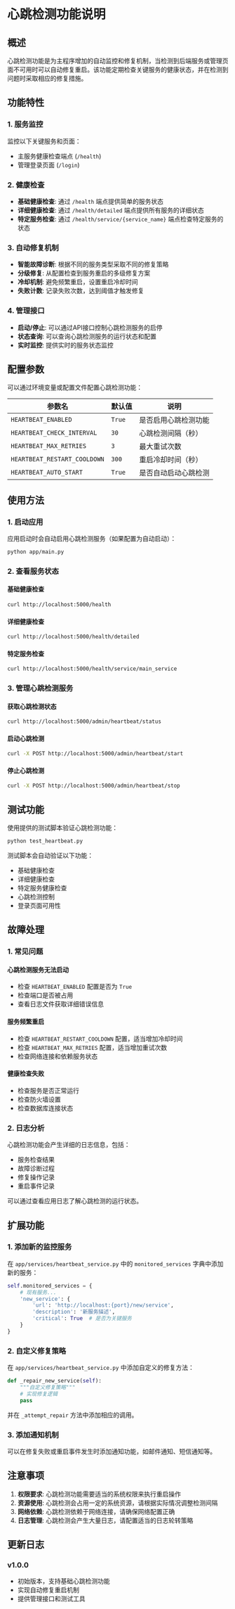 # 心跳检测功能说明

## 概述

心跳检测功能是为主程序增加的自动监控和修复机制，当检测到后端服务或管理页面不可用时可以自动修复重启。该功能定期检查关键服务的健康状态，并在检测到问题时采取相应的修复措施。

## 功能特性

### 1. 服务监控
监控以下关键服务和页面：
- 主服务健康检查端点 (`/health`)
- 管理登录页面 (`/login`)

### 2. 健康检查
- **基础健康检查**: 通过 `/health` 端点提供简单的服务状态
- **详细健康检查**: 通过 `/health/detailed` 端点提供所有服务的详细状态
- **特定服务检查**: 通过 `/health/service/{service_name}` 端点检查特定服务的状态

### 3. 自动修复机制
- **智能故障诊断**: 根据不同的服务类型采取不同的修复策略
- **分级修复**: 从配置检查到服务重启的多级修复方案
- **冷却机制**: 避免频繁重启，设置重启冷却时间
- **失败计数**: 记录失败次数，达到阈值才触发修复

### 4. 管理接口
- **启动/停止**: 可以通过API接口控制心跳检测服务的启停
- **状态查询**: 可以查询心跳检测服务的运行状态和配置
- **实时监控**: 提供实时的服务状态监控

## 配置参数

可以通过环境变量或配置文件配置心跳检测功能：

| 参数名 | 默认值 | 说明 |
|--------|--------|------|
| `HEARTBEAT_ENABLED` | `True` | 是否启用心跳检测功能 |
| `HEARTBEAT_CHECK_INTERVAL` | `30` | 心跳检测间隔（秒） |
| `HEARTBEAT_MAX_RETRIES` | `3` | 最大重试次数 |
| `HEARTBEAT_RESTART_COOLDOWN` | `300` | 重启冷却时间（秒） |
| `HEARTBEAT_AUTO_START` | `True` | 是否自动启动心跳检测 |

## 使用方法

### 1. 启动应用

应用启动时会自动启用心跳检测服务（如果配置为自动启动）：

```bash
python app/main.py
```

### 2. 查看服务状态

#### 基础健康检查
```bash
curl http://localhost:5000/health
```

#### 详细健康检查
```bash
curl http://localhost:5000/health/detailed
```

#### 特定服务检查
```bash
curl http://localhost:5000/health/service/main_service
```

### 3. 管理心跳检测服务

#### 获取心跳检测状态
```bash
curl http://localhost:5000/admin/heartbeat/status
```

#### 启动心跳检测
```bash
curl -X POST http://localhost:5000/admin/heartbeat/start
```

#### 停止心跳检测
```bash
curl -X POST http://localhost:5000/admin/heartbeat/stop
```

## 测试功能

使用提供的测试脚本验证心跳检测功能：

```bash
python test_heartbeat.py
```

测试脚本会自动验证以下功能：
- 基础健康检查
- 详细健康检查
- 特定服务健康检查
- 心跳检测控制
- 登录页面可用性

## 故障处理

### 1. 常见问题

#### 心跳检测服务无法启动
- 检查 `HEARTBEAT_ENABLED` 配置是否为 `True`
- 检查端口是否被占用
- 查看日志文件获取详细错误信息

#### 服务频繁重启
- 检查 `HEARTBEAT_RESTART_COOLDOWN` 配置，适当增加冷却时间
- 检查 `HEARTBEAT_MAX_RETRIES` 配置，适当增加重试次数
- 检查网络连接和依赖服务状态

#### 健康检查失败
- 检查服务是否正常运行
- 检查防火墙设置
- 检查数据库连接状态

### 2. 日志分析

心跳检测功能会产生详细的日志信息，包括：
- 服务检查结果
- 故障诊断过程
- 修复操作记录
- 重启事件记录

可以通过查看应用日志了解心跳检测的运行状态。

## 扩展功能

### 1. 添加新的监控服务

在 `app/services/heartbeat_service.py` 中的 `monitored_services` 字典中添加新的服务：

```python
self.monitored_services = {
    # 现有服务...
    'new_service': {
        'url': 'http://localhost:{port}/new/service',
        'description': '新服务描述',
        'critical': True  # 是否为关键服务
    }
}
```

### 2. 自定义修复策略

在 `app/services/heartbeat_service.py` 中添加自定义的修复方法：

```python
def _repair_new_service(self):
    """自定义修复策略"""
    # 实现修复逻辑
    pass
```

并在 `_attempt_repair` 方法中添加相应的调用。

### 3. 添加通知机制

可以在修复失败或重启事件发生时添加通知功能，如邮件通知、短信通知等。

## 注意事项

1. **权限要求**: 心跳检测功能需要适当的系统权限来执行重启操作
2. **资源使用**: 心跳检测会占用一定的系统资源，请根据实际情况调整检测间隔
3. **网络依赖**: 心跳检测依赖于网络连接，请确保网络配置正确
4. **日志管理**: 心跳检测会产生大量日志，请配置适当的日志轮转策略

## 更新日志

### v1.0.0
- 初始版本，支持基础心跳检测功能
- 实现自动修复重启机制
- 提供管理接口和测试工具